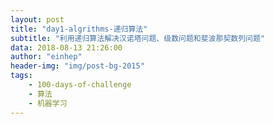 ```yaml
---
layout: post
title: "day1-algrithms-递归算法"
subtitle: "利用递归算法解决汉诺塔问题、级数问题和斐波那契数列问题"
data: 2018-08-13 21:26:00
author: "einhep"
header-img: "img/post-bg-2015"
tags:
    - 100-days-of-challenge
    - 算法
    - 机器学习
---
```


